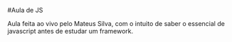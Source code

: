 #Aula de JS 

Aula feita ao vivo pelo Mateus Silva, com o intuito de saber o essencial de javascript antes de estudar um framework.
